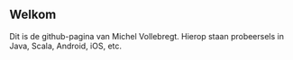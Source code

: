 ## Welkom

Dit is de github-pagina van Michel Vollebregt. Hierop staan probeersels in Java, Scala, Android, iOS, etc.
